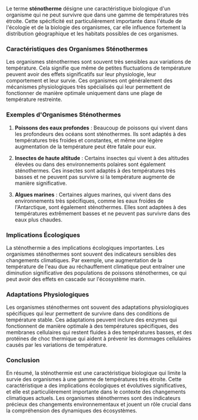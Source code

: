 Le terme **sténotherme** désigne une caractéristique biologique d'un organisme qui ne peut survivre que dans une gamme de températures très étroite. Cette spécificité est particulièrement importante dans l'étude de l'écologie et de la biologie des organismes, car elle influence fortement la distribution géographique et les habitats possibles de ces organismes.

### Caractéristiques des Organismes Sténothermes

Les organismes sténothermes sont souvent très sensibles aux variations de température. Cela signifie que même de petites fluctuations de température peuvent avoir des effets significatifs sur leur physiologie, leur comportement et leur survie. Ces organismes ont généralement des mécanismes physiologiques très spécialisés qui leur permettent de fonctionner de manière optimale uniquement dans une plage de température restreinte.

### Exemples d'Organismes Sténothermes

1. **Poissons des eaux profondes** : Beaucoup de poissons qui vivent dans les profondeurs des océans sont sténothermes. Ils sont adaptés à des températures très froides et constantes, et même une légère augmentation de la température peut être fatale pour eux.
   
2. **Insectes de haute altitude** : Certains insectes qui vivent à des altitudes élevées ou dans des environnements polaires sont également sténothermes. Ces insectes sont adaptés à des températures très basses et ne peuvent pas survivre si la température augmente de manière significative.

3. **Algues marines** : Certaines algues marines, qui vivent dans des environnements très spécifiques, comme les eaux froides de l'Antarctique, sont également sténothermes. Elles sont adaptées à des températures extrêmement basses et ne peuvent pas survivre dans des eaux plus chaudes.

### Implications Écologiques

La sténothermie a des implications écologiques importantes. Les organismes sténothermes sont souvent des indicateurs sensibles des changements climatiques. Par exemple, une augmentation de la température de l'eau due au réchauffement climatique peut entraîner une diminution significative des populations de poissons sténothermes, ce qui peut avoir des effets en cascade sur l'écosystème marin.

### Adaptations Physiologiques

Les organismes sténothermes ont souvent des adaptations physiologiques spécifiques qui leur permettent de survivre dans des conditions de température stable. Ces adaptations peuvent inclure des enzymes qui fonctionnent de manière optimale à des températures spécifiques, des membranes cellulaires qui restent fluides à des températures basses, et des protéines de choc thermique qui aident à prévenir les dommages cellulaires causés par les variations de température.

### Conclusion

En résumé, la sténothermie est une caractéristique biologique qui limite la survie des organismes à une gamme de températures très étroite. Cette caractéristique a des implications écologiques et évolutives significatives, et elle est particulièrement importante dans le contexte des changements climatiques actuels. Les organismes sténothermes sont des indicateurs précieux des changements environnementaux et jouent un rôle crucial dans la compréhension des dynamiques des écosystèmes.